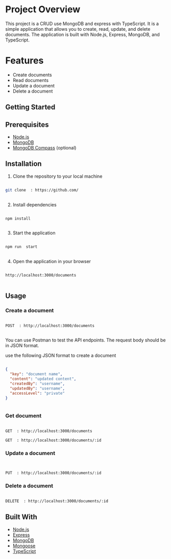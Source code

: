 # Project Overview

This project is a CRUD use MongoDB and express with TypeScript. It is a simple application that allows you to create, read, update, and delete documents.  The application is built with Node.js, Express, MongoDB, and TypeScript.  

# Features

- Create documents
- Read documents
- Update a document
- Delete a document


## Getting Started

## Prerequisites

- [Node.js](https://nodejs.org/en/)
- [MongoDB](https://www.mongodb.com/)
- [MongoDB Compass](https://www.mongodb.com/products/compass) (optional)

## Installation

1. Clone the repository to your local machine

```bash

git clone  : https://github.com/
    
 ```

2. Install dependencies

```bash

npm install
    
 ```

3. Start the application

```bash

npm run  start
    
 ```

4. Open the application in your browser


```bash

http://localhost:3000/documents
    
  ```


## Usage

### Create a document

```bash

POST  : http://localhost:3000/documents
    
  ```
  You can use Postman to test the API endpoints. The request body should be in JSON format.

  use the following JSON format to create a document

  ```json

{
    "key": "document name",
    "content": "updated content",
    "createdBy": "username",
    "updatedBy": "username",
    "accessLevel": "private"
}
    
  ```


### Get document
    
 ```bash

GET  : http://localhost:3000/documents

GET  : http://localhost:3000/documents/:id

```

### Update a document

```bash


PUT  : http://localhost:3000/documents/:id

```


### Delete a document

```bash

DELETE  : http://localhost:3000/documents/:id

```


## Built With

- [Node.js](https://nodejs.org/en/)
- [Express](https://expressjs.com/)
- [MongoDB](https://www.mongodb.com/)
- [Mongoose](https://mongoosejs.com/)
- [TypeScript](https://www.typescriptlang.org/)


